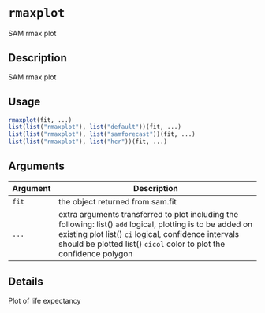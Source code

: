 # `rmaxplot`

SAM rmax plot


## Description

SAM rmax plot


## Usage

```r
rmaxplot(fit, ...)
list(list("rmaxplot"), list("default"))(fit, ...)
list(list("rmaxplot"), list("samforecast"))(fit, ...)
list(list("rmaxplot"), list("hcr"))(fit, ...)
```


## Arguments

Argument      |Description
------------- |----------------
`fit`     |     the object returned from sam.fit
`...`     |     extra arguments transferred to plot including the following: list()  `add` logical, plotting is to be added on existing plot list()  `ci` logical, confidence intervals should be plotted list()  `cicol` color to plot the confidence polygon


## Details

Plot of life expectancy


